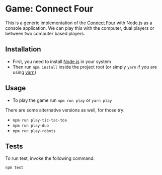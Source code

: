 # Game: Connect Four

This is a generic implementation of the [Connect Four](https://en.wikipedia.org/wiki/Connect_Four) with Node.js as a console application.
We can play this with the computer, dual players or between two computer based players.

## Installation

* First, you need to install [Node.js](https://nodejs.org/en/) in your system
* Then run `npm install` inside the project root (or simply `yarn` if you are using [yarn](https://yarnpkg.com/))

## Usage

* To play the game run `npm run play` or `yarn play`

There are some alternative versions as well, for those try:

* `npm run play-tic-tac-toa`
* `npm run play-duo`
* `npm run play-robots`

## Tests

To run test, invoke the following command:

```
npm test
```